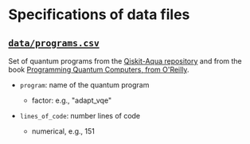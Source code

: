 # Specifications of data files

## [`data/programs.csv`](data/programs.csv)

Set of quantum programs from the [Qiskit-Aqua repository](https://github.com/Qiskit/qiskit-aqua/tree/main/qiskit/aqua/algorithms) and from the book [Programming Quantum Computers, from O'Reilly](https://github.com/oreilly-qc/oreilly-qc.github.io/tree/master/samples/Qiskit).

- `program`: name of the quantum program
  * factor: e.g., "adapt_vqe"

- `lines_of_code`: number lines of code
  * numerical, e.g., 151
